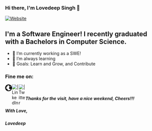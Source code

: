 ### Hi there, I'm Lovedeep Singh 👋

[![Website](https://img.shields.io/website?label=personal_website&style=for-the-badge&url=https%3A%2F%2Fsites.google.com/view/lovedeepsingh)](https://sites.google.com/view/lovedeepsingh)

## I'm a Software Engineer! I recently graduated with a Bachelors in Computer Science.

- 🔭 I’m currently working as a SWE!
- 🌱 I’m always learning 
- 🥅 Goals: Learn and Grow, and Contribute

### Fine me on:

[<img align="left" alt="" width="22px" target="_blank"  src="https://raw.githubusercontent.com/iconic/open-iconic/master/svg/globe.svg" />][website]
[<img align="left" alt=" | LinkedIn" width="22px" target="_blank"  src="https://cdn.jsdelivr.net/npm/simple-icons@v3/icons/linkedin.svg" />][linkedin]
[<img align="left" alt=" | Twitter" width="22px" target="_blank"  src="https://cdn.jsdelivr.net/npm/simple-icons@v3/icons/twitter.svg" />][twitter]

<br />

##### Thanks for the visit, have a nice weekend, Cheers!!!
##### With Love,
##### Lovedeep

[linkedin]: https://linkedin.com/in/singhlovedeep
[website]: https://sites.google.com/view/lovedeepsingh
[twitter]: https://twitter.com/iamLSingh
